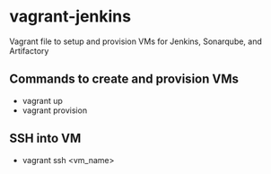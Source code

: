 # vagrant-jenkins

Vagrant file to setup and provision VMs for Jenkins, Sonarqube, and Artifactory

## Commands to create and provision VMs

- vagrant up
- vagrant provision

## SSH into VM

- vagrant ssh <vm_name>
